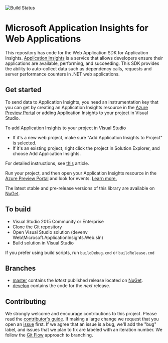 ![Build Status](https://mseng.visualstudio.com/DefaultCollection/_apis/public/build/definitions/96a62c4a-58c2-4dbb-94b6-5979ebc7f2af/2678/badge)

# Microsoft Application Insights for Web Applications

This repository has code for the Web Application SDK for Application Insights. [Application Insights][AILandingPage] is a service that allows developers ensure their applications are available, performing, and succeeding. This SDK provides the ability to auto-collect data such as dependency calls, requests and server performance counters in .NET web applications. 

## Get started

To send data to Application Insights, you need an instrumentation key that you can get by creating an Application Insights resource in the [Azure Preview Portal][AzurePortal] or adding Application Insights to your project in Visual Studio.

To add Application Insights to your project in Visual Studio 

* If it's a new web project, make sure "Add Application Insights to Project" is selected.
* If it's an existing project, right click the project in Solution Explorer, and choose Add Application Insights.

For detailed instructions, see [this][AddInVS] article.

Run your project, and then open your Application Insights resource in the [Azure Preview Portal][AzurePortal] and look for events. [Learn more.][WebDocumentation]

The latest stable and pre-release versions of this library are available on [NuGet][WebNuGet].

## To build

* Visual Studio 2015 Community or Enterprise
* Clone the Git repository
* Open Visual Studio solution (devenv Web\Microsoft.ApplicationInsights.Web.sln)
* Build solution in Visual Studio

If you prefer using build scripts, run ```buildDebug.cmd``` or ```buildRelease.cmd```

## Branches
- [master][master] contains the *latest* published release located on [NuGet][WebNuGet].
- [develop][develop] contains the code for the *next* release.

## Contributing

We strongly welcome and encourage contributions to this project. Please read the [contributor's guide][ContribGuide]. If making a large change we request that you open an [issue][GitHubIssue] first. If we agree that an issue is a bug, we'll add the "bug" label, and issues that we plan to fix are labeled with an iteration number. We follow the [Git Flow][GitFlow] approach to branching.

[Azure]: https://azure.com/
[AILandingPage]: http://azure.microsoft.com/services/application-insights/
[AzurePortal]: https://ms.portal.azure.com/#gallery/Microsoft.AppInsights/
[WebDocumentation]: https://azure.microsoft.com/en-us/documentation/articles/app-insights-asp-net/#monitor
[master]: https://github.com/Microsoft/ApplicationInsights-server-dotnet/tree/master/
[develop]: https://github.com/Microsoft/ApplicationInsights-server-dotnet/tree/develop/
[GitFlow]: http://nvie.com/posts/a-successful-git-branching-model/
[ContribGuide]: https://github.com/Microsoft/ApplicationInsights-server-dotnet/blob/develop/CONTRIBUTING.md/
[GitHubIssue]: https://github.com/Microsoft/ApplicationInsights-server-dotnet/issues/
[WebNuGet]: https://www.nuget.org/packages/Microsoft.ApplicationInsights.Web/
[MyGet]:http://myget.org/gallery/applicationinsights/
[AddInVS]:https://azure.microsoft.com/en-us/documentation/articles/app-insights-asp-net/#ide
